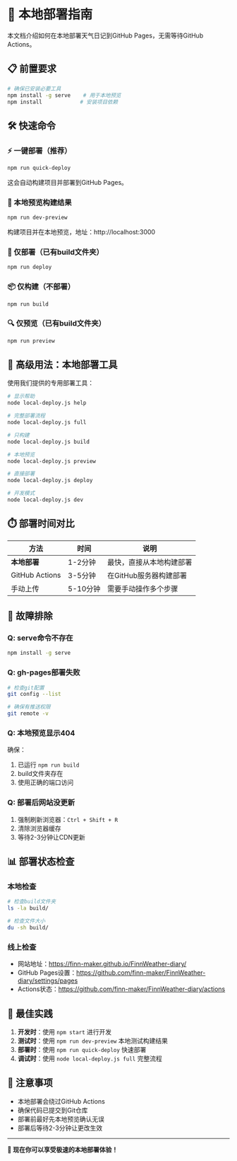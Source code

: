# 🚀 本地部署指南

本文档介绍如何在本地部署天气日记到GitHub Pages，无需等待GitHub Actions。

## 📋 前置要求

```bash
# 确保已安装必要工具
npm install -g serve    # 用于本地预览
npm install            # 安装项目依赖
```

## 🛠️ 快速命令

### ⚡ 一键部署（推荐）
```bash
npm run quick-deploy
```
这会自动构建项目并部署到GitHub Pages。

### 👀 本地预览构建结果
```bash
npm run dev-preview
```
构建项目并在本地预览，地址：http://localhost:3000

### 🚀 仅部署（已有build文件夹）
```bash
npm run deploy
```

### 📦 仅构建（不部署）
```bash
npm run build
```

### 🔍 仅预览（已有build文件夹）
```bash
npm run preview
```

## 🎯 高级用法：本地部署工具

使用我们提供的专用部署工具：

```bash
# 显示帮助
node local-deploy.js help

# 完整部署流程
node local-deploy.js full

# 只构建
node local-deploy.js build

# 本地预览
node local-deploy.js preview

# 直接部署
node local-deploy.js deploy

# 开发模式
node local-deploy.js dev
```

## ⏱️ 部署时间对比

| 方法 | 时间 | 说明 |
|------|------|------|
| **本地部署** | 1-2分钟 | 最快，直接从本地构建部署 |
| GitHub Actions | 3-5分钟 | 在GitHub服务器构建部署 |
| 手动上传 | 5-10分钟 | 需要手动操作多个步骤 |

## 🔧 故障排除

### Q: serve命令不存在
```bash
npm install -g serve
```

### Q: gh-pages部署失败
```bash
# 检查git配置
git config --list

# 确保有推送权限
git remote -v
```

### Q: 本地预览显示404
确保：
1. 已运行 `npm run build`
2. build文件夹存在
3. 使用正确的端口访问

### Q: 部署后网站没更新
1. 强制刷新浏览器：`Ctrl + Shift + R`
2. 清除浏览器缓存
3. 等待2-3分钟让CDN更新

## 📊 部署状态检查

### 本地检查
```bash
# 检查build文件夹
ls -la build/

# 检查文件大小
du -sh build/
```

### 线上检查
- 网站地址：https://finn-maker.github.io/FinnWeather-diary/
- GitHub Pages设置：https://github.com/finn-maker/FinnWeather-diary/settings/pages
- Actions状态：https://github.com/finn-maker/FinnWeather-diary/actions

## 🎯 最佳实践

1. **开发时**：使用 `npm start` 进行开发
2. **测试时**：使用 `npm run dev-preview` 本地测试构建结果
3. **部署时**：使用 `npm run quick-deploy` 快速部署
4. **调试时**：使用 `node local-deploy.js full` 完整流程

## 🚨 注意事项

- 本地部署会绕过GitHub Actions
- 确保代码已提交到Git仓库
- 部署前最好先本地预览确认无误
- 部署后等待2-3分钟让更改生效

---

**🎉 现在你可以享受极速的本地部署体验！** 